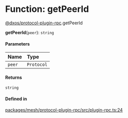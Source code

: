 # Function: getPeerId

[@dxos/protocol-plugin-rpc](../modules/dxos_protocol_plugin_rpc.md).getPeerId

**getPeerId**(`peer`): `string`

#### Parameters

| Name | Type |
| :------ | :------ |
| `peer` | `Protocol` |

#### Returns

`string`

#### Defined in

[packages/mesh/protocol-plugin-rpc/src/plugin-rpc.ts:24](https://github.com/dxos/dxos/blob/db8188dae/packages/mesh/protocol-plugin-rpc/src/plugin-rpc.ts#L24)

